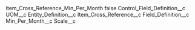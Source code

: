 <?xml version="1.0" encoding="UTF-8"?>
<CustomMetadata xmlns="http://soap.sforce.com/2006/04/metadata" xmlns:xsi="http://www.w3.org/2001/XMLSchema-instance" xmlns:xsd="http://www.w3.org/2001/XMLSchema">
    <label>Item_Cross_Reference_Min_Per_Month</label>
    <protected>false</protected>
    <values>
        <field>Control_Field_Definition__c</field>
        <value xsi:type="xsd:string">UOM__c</value>
    </values>
    <values>
        <field>Entity_Definition__c</field>
        <value xsi:type="xsd:string">Item_Cross_Reference__c</value>
    </values>
    <values>
        <field>Field_Definition__c</field>
        <value xsi:type="xsd:string">Min_Per_Month__c</value>
    </values>
    <values>
        <field>Scale__c</field>
        <value xsi:nil="true"/>
    </values>
</CustomMetadata>
